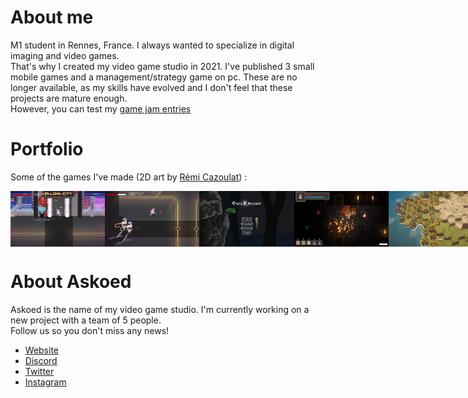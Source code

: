 <h1>About me</h1>
<p>M1 student in Rennes, France. I always wanted to specialize in digital imaging and video games.<br>
That's why I created my video game studio in 2021. I've published 3 small mobile games and a management/strategy game on pc. These are no longer available, as my skills have evolved and I don't feel that these projects are mature enough.<br>
However, you can test my <a href="https://althior.itch.io">game jam entries</a></p>
<h1>Portfolio</h1>
<p>Some of the games I've made (2D art by <a href="https://github.com/RemiCazoulat/">Rémi Cazoulat</a>) : </p>
  <div style="display:flex">
    <img style="width:30%;" src="images/cyb.png" />
    <img style="width:30%;" src="images/cyb 2.png" />
    <img style="width:30%;" src="images/owl 2.png" />
    <img style="width:30%;" src="images/ven.jpg" />
    <img style="width:30%;" src="images/kc 2.png" />
    <img style="width:30%;" src="images/owl.png" />
<img style="width:30%;" src="images/kc 1.jpg" />
<img style="width:30%;" src="images/k&c 3.jpg" />
</div>


<h1>About Askoed</h1>
<p>Askoed is the name of my video game studio. I'm currently working on a new project with a team of 5 people.<br>
Follow us so you don't miss any news!</p>
<ul>
  <li><a href="https://askoed.com/">Website</a></li>
   <li><a href="https://discord.com/invite/TrytaAFKpF">Discord</a></li>
   <li><a href="https://twitter.com/AskoedStudio">Twitter</a></li>
   <li><a href="https://www.instagram.com/askoed_official/">Instagram</a></li>
</ul>
